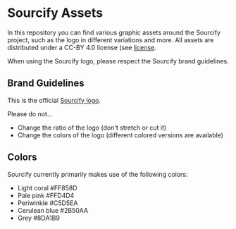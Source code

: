 # Sourcify Assets

In this repository you can find various graphic assets around the Sourcify project, such as the logo in different 
variations and more. All assets are distributed under a CC-BY 4.0 license (see [license](https://github.com/sourcifyeth/assets/tree/master/LICENSE.md).

When using the Sourcify logo, please respect the Sourcify brand guidelines.

## Brand Guidelines

This is the official [Sourcify logo]().

Please do not...
- Change the ratio of the logo (don't stretch or cut it)
- Change the colors of the logo (different colored versions are available)

## Colors

Sourcify currently primarily makes use of the following colors:

- Light coral #FF858D
- Pale pink #FFD4D4
- Periwinkle #C5D5EA
- Cerulean blue #2B50AA
- Grey #8DA1B9


